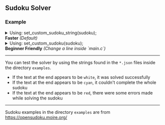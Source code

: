 ## Sudoku Solver

### Example

<details>
    <summary>
        Using: set_custom_sudoku_string(sudoku); <br>
        <b>Faster</b> <i>(Default)</i>
    </summary>

```
Enter the 81 character string containing only numbers:
980376410603000070000450800006000048208164000017090060020081900000007000060902704

9 8 0|3 7 6|4 1 0 
6 0 3|0 0 0|0 7 0 
0 0 0|4 5 0|8 0 0 
-----------------
0 0 6|0 0 0|0 4 8 
2 0 8|1 6 4|0 0 0 
0 1 7|0 9 0|0 6 0 
-----------------
0 2 0|0 8 1|9 0 0 
0 0 0|0 0 7|0 0 0 
0 6 0|9 0 2|7 0 4 
```

</details>

<details>
    <summary>
        Using: set_custom_sudoku(sudoku); <br>
        <b>Beginner Friendly</b> <i>(Change a line inside `main.c`) </i>
    </summary>

```
X 0 0|0 0 0|0 0 0 
0 0 0|0 0 0|0 0 0 
0 0 0|0 0 0|0 0 0 
-----------------
0 0 0|0 0 0|0 0 0 
0 0 0|0 0 0|0 0 0 
0 0 0|0 0 0|0 0 0 
-----------------
0 0 0|0 0 0|0 0 0 
0 0 0|0 0 0|0 0 0 
0 0 0|0 0 0|0 0 0 


Enter an integer (between 0 and 9): 9
9 X 0|0 0 0|0 0 0 
0 0 0|0 0 0|0 0 0 
0 0 0|0 0 0|0 0 0 
-----------------
0 0 0|0 0 0|0 0 0 
0 0 0|0 0 0|0 0 0 
0 0 0|0 0 0|0 0 0 
-----------------
0 0 0|0 0 0|0 0 0 
0 0 0|0 0 0|0 0 0 
0 0 0|0 0 0|0 0 0 


Enter an integer (between 0 and 9): 
(...)
```

</details>

--- 

You can test the solver by using the strings found in the `*.json` files inside the directory `examples`.

- If the text at the end appears to be `white`, it was solved successfully
- If the text at the end appears to be `cyan`, it couldn't complete the whole sudoku
- If the text at the end appears to be `red`, there were some errors made while solving the sudoku

---

Sudoku examples in the directory `examples` are from https://opensudoku.moire.org/
